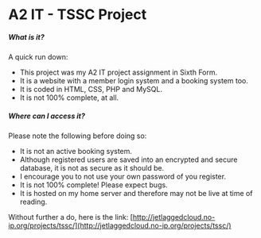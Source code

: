 # A2 IT - TSSC Project

##### What is it?

A quick run down:

+ This project was my A2 IT project assignment in Sixth Form.
+ It is a website with a member login system and a booking system too.
+ It is coded in HTML, CSS, PHP and MySQL.
+ It is not 100% complete, at all.

##### Where can I access it?

Please note the following before doing so:

+ It is not an active booking system.
+ Although registered users are saved into an encrypted and secure database, it is not as secure as it should be.
+ I encourage you to not use your own password of you register.
+ It is not 100% complete! Please expect bugs.
+ It is hosted on my home server and therefore may not be live at time of reading.

Without further a do, here is the link:
[http://jetlaggedcloud.no-ip.org/projects/tssc/](http://jetlaggedcloud.no-ip.org/projects/tssc/)
